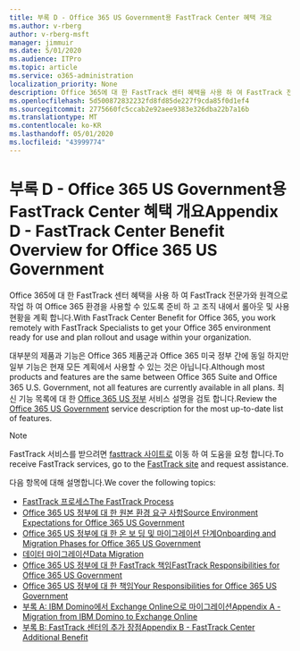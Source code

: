 ```yaml
---
title: 부록 D - Office 365 US Government용 FastTrack Center 혜택 개요
ms.author: v-rberg
author: v-rberg-msft
manager: jimmuir
ms.date: 5/01/2020
ms.audience: ITPro
ms.topic: article
ms.service: o365-administration
localization_priority: None
description: Office 365에 대 한 FastTrack 센터 혜택을 사용 하 여 FastTrack 전문가와 원격으로 작업 하 여 Office 365 환경을 사용할 수 있도록 준비 하 고 조직 내에서 롤아웃 및 사용 현황을 계획 합니다.
ms.openlocfilehash: 5d500872832232fd8fd85de227f9cda85f0d1ef4
ms.sourcegitcommit: 2775660fc5ccab2e92aee9383e326dba22b7a16b
ms.translationtype: MT
ms.contentlocale: ko-KR
ms.lasthandoff: 05/01/2020
ms.locfileid: "43999774"
---
```

# <a name="appendix-d---fasttrack-center-benefit-overview-for-office-365-us-government"></a><span data-ttu-id="7cbf7-103">부록 D - Office 365 US Government용 FastTrack Center 혜택 개요</span><span class="sxs-lookup"><span data-stu-id="7cbf7-103">Appendix D - FastTrack Center Benefit Overview for Office 365 US Government</span></span>

<span data-ttu-id="7cbf7-104">Office 365에 대 한 FastTrack 센터 혜택을 사용 하 여 FastTrack 전문가와 원격으로 작업 하 여 Office 365 환경을 사용할 수 있도록 준비 하 고 조직 내에서 롤아웃 및 사용 현황을 계획 합니다.</span><span class="sxs-lookup"><span data-stu-id="7cbf7-104">With FastTrack Center Benefit for Office 365, you work remotely with FastTrack Specialists to get your Office 365 environment ready for use and plan rollout and usage within your organization.</span></span> 
  
<span data-ttu-id="7cbf7-105">대부분의 제품과 기능은 Office 365 제품군과 Office 365 미국 정부 간에 동일 하지만 일부 기능은 현재 모든 계획에서 사용할 수 있는 것은 아닙니다.</span><span class="sxs-lookup"><span data-stu-id="7cbf7-105">Although most products and features are the same between Office 365 Suite and Office 365 U.S. Government, not all features are currently available in all plans.</span></span> <span data-ttu-id="7cbf7-106">최신 기능 목록에 대 한 [Office 365 US 정부](https://aka.ms/aboutgovcloud) 서비스 설명을 검토 합니다.</span><span class="sxs-lookup"><span data-stu-id="7cbf7-106">Review the [Office 365 US Government](https://aka.ms/aboutgovcloud) service description for the most up-to-date list of features.</span></span>

> [!NOTE]
> <span data-ttu-id="7cbf7-107">FastTrack 서비스를 받으려면 [fasttrack 사이트로](https://go.microsoft.com/fwlink/?linkid=780698) 이동 하 여 도움을 요청 합니다.</span><span class="sxs-lookup"><span data-stu-id="7cbf7-107">To receive FastTrack services, go to the [FastTrack site](https://go.microsoft.com/fwlink/?linkid=780698) and request assistance.</span></span>  

<span data-ttu-id="7cbf7-108">다음 항목에 대해 설명합니다.</span><span class="sxs-lookup"><span data-stu-id="7cbf7-108">We cover the following topics:</span></span>
- [<span data-ttu-id="7cbf7-109">FastTrack 프로세스</span><span class="sxs-lookup"><span data-stu-id="7cbf7-109">The FastTrack Process</span></span>](O365-fasttrack-process.md) 
- [<span data-ttu-id="7cbf7-110">Office 365 US 정부에 대 한 원본 환경 요구 사항</span><span class="sxs-lookup"><span data-stu-id="7cbf7-110">Source Environment Expectations for Office 365 US Government</span></span>](US-Gov-appendix-source-environment-expectations.md)   
- [<span data-ttu-id="7cbf7-111">Office 365 US 정부에 대 한 온 보 딩 및 마이그레이션 단계</span><span class="sxs-lookup"><span data-stu-id="7cbf7-111">Onboarding and Migration Phases for Office 365 US Government</span></span>](US-Gov-appendix-onboarding-and-migration.md)
- [<span data-ttu-id="7cbf7-112">데이터 마이그레이션</span><span class="sxs-lookup"><span data-stu-id="7cbf7-112">Data Migration</span></span>](O365-data-migration.md)    
- [<span data-ttu-id="7cbf7-113">Office 365 US 정부에 대 한 FastTrack 책임</span><span class="sxs-lookup"><span data-stu-id="7cbf7-113">FastTrack Responsibilities for Office 365 US Government</span></span>](US-Gov-appendix-fasttrack-responsibilities.md)   
- [<span data-ttu-id="7cbf7-114">Office 365 US 정부에 대 한 책임</span><span class="sxs-lookup"><span data-stu-id="7cbf7-114">Your Responsibilities for Office 365 US Government</span></span>](US-Gov-appendix-your-responsibilities.md) 
- [<span data-ttu-id="7cbf7-115">부록 A: IBM Domino에서 Exchange Online으로 마이그레이션</span><span class="sxs-lookup"><span data-stu-id="7cbf7-115">Appendix A - Migration from IBM Domino to Exchange Online</span></span>](O365-from-ibm-domino-to-exchange-online.md)   
- [<span data-ttu-id="7cbf7-116">부록 B: FastTrack 센터의 추가 장점</span><span class="sxs-lookup"><span data-stu-id="7cbf7-116">Appendix B - FastTrack Center Additional Benefit</span></span>](O365-fasttrack-additional-benefits.md)
